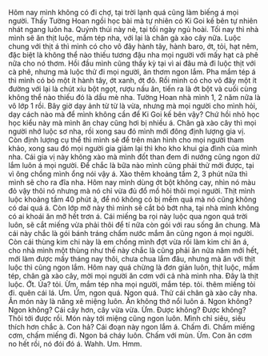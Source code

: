 Hôm nay mình không có đi chợ, tại trời lạnh quá cũng làm biếng á mọi người. Thấy Tường Hoan ngồi học bài mà tự nhiên có Ki Goi kế bên tự nhiên nhát ngang luôn ha. Quýnh thúi này nè, tại tối ngày ngủ hoài. Tối nay thì nhà mình sẽ ăn thịt luộc, mắm tép nha, với lại là chân gà xào cây nữa. Luộc chung với thịt á thì mình có cho vô đây hành tây, hành baro, ớt, tỏi, hạt nêm, đặc biệt là không thể nào thiếu tương đậu nha mọi người với mấy hạt cà phê nữa cho nó thơm. Hồi đầu mình cũng thấy kỳ tại vì ai đâu mà đi luộc thịt với cà phê, nhưng mà luộc thử đi mọi người, ăn thơm ngon lắm. Pha mắm tép á thì mình có bỏ một ít hành tây, ớt xanh, ớt đỏ. Rồi mình có cho vô đây một ít đường với lại là chút xíu bột ngọt, rượu nấu ăn, tiến ra là ớt bột và cuối cùng không thể nào thiếu đó là dầu mè nha. Tường Hoan nhà mình 1, 2 năm nữa là vô lớp 1 rồi. Bây giờ dạy ảnh từ từ là vừa, nhưng mà mọi người cho mình hỏi, dạy cách nào mà để mình không cần để Ki Goi kế bên vậy? Chứ hồi nhỏ học học kiểu này mà mình ăn chay cũng hơi bị nhiều á. Chân gà xào cây thì mọi người nhớ luộc sơ nha, rồi xong sau đó mình mới đông định lượng gia vị. Còn định lượng cụ thể thì mình sẽ để trên màn hình cho mọi người tham khảo, xong sau đó mọi người gia giảm lại thì kho kho khui gia đình của mình nha. Cái gia vị này không xào mà mình đốt than đem đi nướng cũng ngon dữ lắm luôn á mọi người. Để chắc là bữa nào mình cũng phải thử mới được, tại vì ông chồng mình ổng nói vậy á. Xào thêm khoảng tầm 2, 3 phút nữa thì mình sẽ cho ra đĩa nha. Hôm nay mình dùng ớt bột không cay, nhìn nó màu đỏ vậy thôi nó nhưng mà nó chỉ vừa đủ đổ mồ hôi thôi mọi người. Thịt mình luộc khoảng tầm 40 phút à, để nó không có bị mềm quá mà nó cũng không có dai quá á. Còn lớp mỡ này thì mình sẽ cắt bỏ bớt nha, tại nhà mình không có ai khoái ăn mỡ hết trơn á. Cái miếng ba rọi này luộc qua ngon quá trời luôn, sẽ cắt miếng vừa phải thôi để tí nữa còn gói với rau sống ăn chung. Mà cái này chắc là gói bánh tráng chấm nước mắm ăn cũng ngon á mọi người. Còn cái thùng kim chi này là em chồng mình đợt vừa rồi làm kim chi ăn á, cho nhà mình một thùng như thế này chắc là cũng phải ăn nửa năm mới hết, mới làm được mấy tháng nay thôi, chưa chua lắm đâu, nhưng mà ăn với thịt luộc thì cũng ngon lắm. Hôm nay quá chừng là đơn giản luôn, thịt luộc, mắm tép, chân gà xào cây, mời mọi người ăn cơm với cả nhà mình nha. Đây là thịt luộc. Ớt. Ủa? tỏi. Ừm, mắm tép nha mọi người, mắm tép. tỏi. thêm miếng tỏi đi. quên cái lá. Ưm. Ứm, ngon quá. Ngon quá. Thử cái chân gà xào cây nha. Ăn món này là năng xê miệng luôn. Ăn không thở nổi luôn á. Ngon không? Ngon không? Cái cây hơn, cây vừa vừa. Ừm. Được không? Được không? Thôi tới được rồi. Món này tới miệng cũng ngon luôn. Mình chỉ siêu, siêu thích hơn chắc à. <noise> Con hả? Cái đoạn này ngon lắm á. Chấm đi. Chấm miếng cơm, chấm miếng đi. Ngon bá cháy luôn. Chấm với mùn. Ừm. Con ăn cơm no hết rồi, nó đói đó á. Wahh. Um. Hmm.